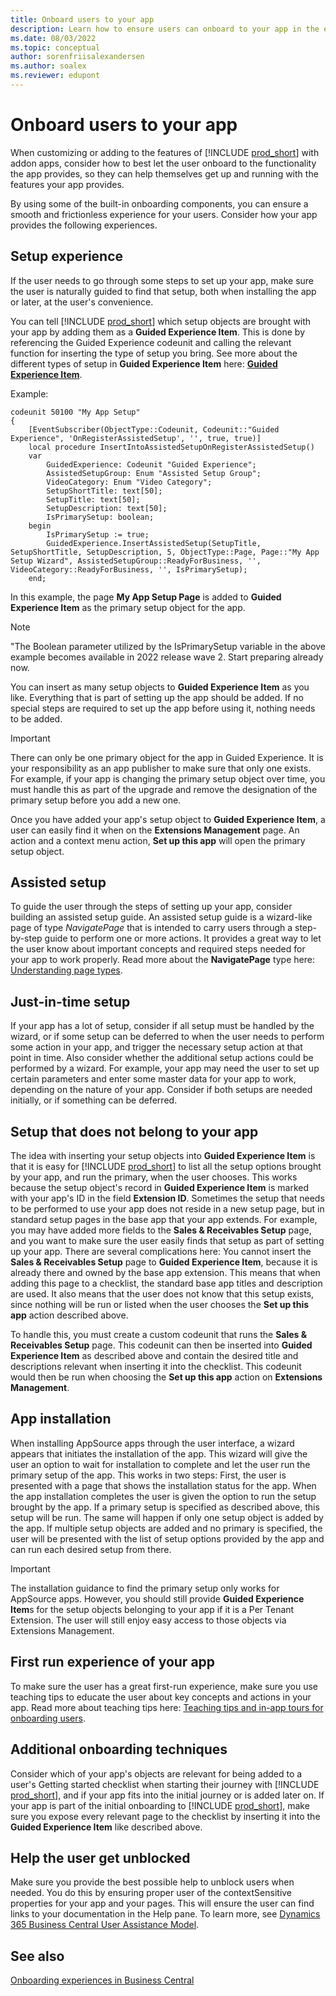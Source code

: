 ```yaml
---
title: Onboard users to your app
description: Learn how to ensure users can onboard to your app in the easiest way.
ms.date: 08/03/2022
ms.topic: conceptual
author: sorenfriisalexandersen
ms.author: soalex
ms.reviewer: edupont
---
```


# Onboard users to your app

When customizing or adding to the features of [!INCLUDE [prod_short](../includes/prod_short.md)] with addon apps, consider how to best let the user onboard to the functionality the app provides, so they can help themselves get up and running with the features your app provides.

By using some of the built-in onboarding components, you can ensure a smooth and frictionless experience for your users. Consider how your app provides the following experiences.  

## Setup experience

If the user needs to go through some steps to set up your app, make sure the user is naturally guided to find that setup, both when installing the app or later, at the user's convenience.

You can tell [!INCLUDE [prod_short](../includes/prod_short.md)] which setup objects are brought with your app by adding them as a **Guided Experience Item**. This is done by referencing the Guided Experience codeunit and calling the relevant function for inserting the type of setup you bring. See more about the different types of setup in **Guided Experience Item** here: [**Guided Experience Item**](onboarding-checklist.md#guided-experience-item).

Example:

```al
codeunit 50100 "My App Setup"
{
    [EventSubscriber(ObjectType::Codeunit, Codeunit::"Guided Experience", 'OnRegisterAssistedSetup', '', true, true)]
    local procedure InsertIntoAssistedSetupOnRegisterAssistedSetup()
    var
        GuidedExperience: Codeunit "Guided Experience";
        AssistedSetupGroup: Enum "Assisted Setup Group";
        VideoCategory: Enum "Video Category";
        SetupShortTitle: text[50];
        SetupTitle: text[50];
        SetupDescription: text[50];
        IsPrimarySetup: boolean; 
    begin
        IsPrimarySetup := true;
        GuidedExperience.InsertAssistedSetup(SetupTitle, SetupShortTitle, SetupDescription, 5, ObjectType::Page, Page::"My App Setup Wizard", AssistedSetupGroup::ReadyForBusiness, '', VideoCategory::ReadyForBusiness, '', IsPrimarySetup);
    end;
```

In this example, the page **My App Setup Page** is added to ****Guided Experience Item**** as the primary setup object for the app.  

> [!NOTE]  
> "The Boolean parameter utilized by the IsPrimarySetup variable in the above example becomes available in 2022 release wave 2. Start preparing already now.

You can insert as many setup objects to **Guided Experience Item** as you like. Everything that is part of setting up the app should be added. If no special steps are required to set up the app before using it, nothing needs to be added.

> [!IMPORTANT]  
> There can only be one primary object for the app in Guided Experience. It is your responsibility as an app publisher to make sure that only one exists. For example, if your app is changing the primary setup object over time, you must handle this as part of the upgrade and remove the designation of the primary setup before you add a new one.

Once you have added your app's setup object to **Guided Experience Item**, a user can easily find it when on the **Extensions Management** page. An action and a context menu action, **Set up this app** will open the primary setup object.

## Assisted setup

To guide the user through the steps of setting up your app, consider building an assisted setup guide. An assisted setup guide is a wizard-like page of type *NavigatePage* that is intended to carry users through a step-by-step guide to perform one or more actions. It provides a great way to let the user know about important concepts and required steps needed for your app to work properly. Read more about the **NavigatePage** type here: [Understanding page types](../developer/devenv-page-types-and-layouts.md#understanding-page-types).

## Just-in-time setup

If your app has a lot of setup, consider if all setup must be handled by the wizard, or if some setup can be deferred to when the user needs to perform some action in your app, and trigger the necessary setup action at that point in time. Also consider whether the additional setup actions could be performed by a wizard. For example, your app may need the user to set up certain parameters and enter some master data for your app to work, depending on the nature of your app. Consider if both setups are needed initially, or if something can be deferred.

## Setup that does not belong to your app

The idea with inserting your setup objects into **Guided Experience Item** is that it is easy for [!INCLUDE [prod_short](../includes/prod_short.md)] to list all the setup options brought by your app, and run the primary, when the user chooses. This works because the setup object's record in **Guided Experience Item** is marked with your app's ID in the field **Extension ID**. Sometimes the setup that needs to be performed to use your app does not reside in a new setup page, but in standard setup pages in the base app that your app extends. For example, you may have added more fields to the **Sales & Receivables Setup** page, and you want to make sure the user easily finds that setup as part of setting up your app. There are several complications here: You cannot insert the **Sales & Receivables Setup** page to **Guided Experience Item**, because it is already there and owned by the base app extension. This means that when adding this page to a checklist, the standard base app titles and description are used. It also means that the user does not know that this setup exists, since nothing will be run or listed when the user chooses the **Set up this app** action described above.

To handle this, you must create a custom codeunit that runs the **Sales & Receivables Setup** page. This codeunit can then be inserted into **Guided Experience Item** as described above and contain the desired title and descriptions relevant when inserting it into the checklist. This codeunit would then be run when choosing the **Set up this app** action on **Extensions Management**.

## App installation

When installing AppSource apps through the user interface, a wizard appears that initiates the installation of the app. This wizard will give the user an option to wait for installation to complete and let the user run the primary setup of the app. This works in two steps: First, the user is presented with a page that shows the installation status for the app. When the app installation completes the user is given the option to run the setup brought by the app. If a primary setup is specified as described above, this setup will be run. The same will happen if only one setup object is added by the app. If multiple setup objects are added and no primary is specified, the user will be presented with the list of setup options provided by the app and can run each desired setup from there.

> [!IMPORTANT]  
> The installation guidance to find the primary setup only works for AppSource apps. However, you should still provide **Guided Experience Item**s for the setup objects belonging to your app if it is a Per Tenant Extension. The user will still enjoy easy access to those objects via Extensions Management.  

## First run experience of your app

To make sure the user has a great first-run experience, make sure you use teaching tips to educate the user about key concepts and actions in your app. Read more about teaching tips here: [Teaching tips and in-app tours for onboarding users](onboarding-teaching-tips-tours.md).

## Additional onboarding techniques

Consider which of your app's objects are relevant for being added to a user's Getting started checklist when starting their journey with [!INCLUDE [prod_short](../includes/prod_short.md)], and if your app fits into the initial journey or is added later on. If your app is part of the initial onboarding to [!INCLUDE [prod_short](../includes/prod_short.md)], make sure you expose every relevant page to the checklist by inserting it into the **Guided Experience Item** like described above. 

## Help the user get unblocked

Make sure you provide the best possible help to unblock users when needed. You do this by ensuring proper user of the contextSensitive properties for your app and your pages. This will ensure the user can find links to your documentation in the Help pane. To learn more, see [Dynamics 365 Business Central User Assistance Model](../user-assistance.md).

## See also

[Onboarding experiences in Business Central](onboarding-experiences.md)  
